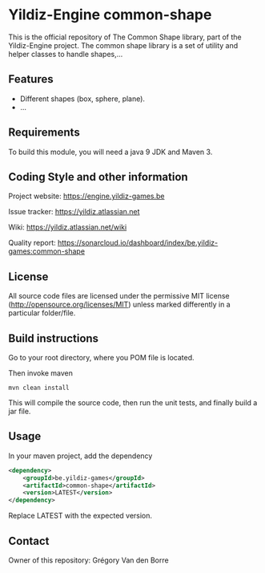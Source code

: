 # Yildiz-Engine common-shape

This is the official repository of The Common Shape library, part of the Yildiz-Engine project.
The common shape library is a set of utility and helper classes to handle shapes,...

## Features

* Different shapes (box, sphere, plane).
* ...

## Requirements

To build this module, you will need a java 9 JDK and Maven 3.

## Coding Style and other information

Project website:
https://engine.yildiz-games.be

Issue tracker:
https://yildiz.atlassian.net

Wiki:
https://yildiz.atlassian.net/wiki

Quality report:
https://sonarcloud.io/dashboard/index/be.yildiz-games:common-shape

## License

All source code files are licensed under the permissive MIT license
(http://opensource.org/licenses/MIT) unless marked differently in a particular folder/file.

## Build instructions

Go to your root directory, where you POM file is located.

Then invoke maven

	mvn clean install

This will compile the source code, then run the unit tests, and finally build a jar file.

## Usage

In your maven project, add the dependency

```xml
<dependency>
    <groupId>be.yildiz-games</groupId>
    <artifactId>common-shape</artifactId>
    <version>LATEST</version>
</dependency>
```
Replace LATEST with the expected version.

## Contact
Owner of this repository: Grégory Van den Borre